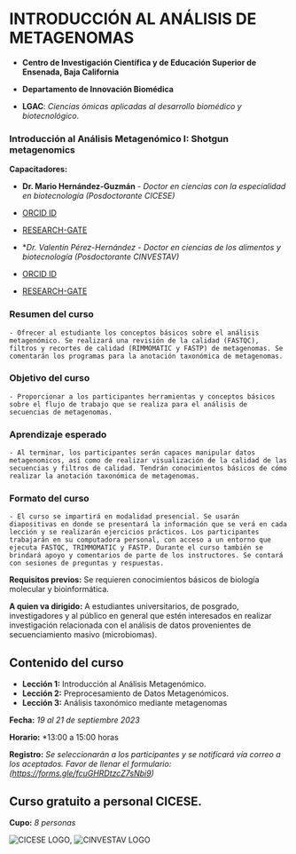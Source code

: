 
# INTRODUCCIÓN AL ANÁLISIS DE METAGENOMAS

- **Centro de Investigación Científica y de Educación Superior de Ensenada, Baja California**

- **Departamento de Innovación Biomédica**

- **LGAC**: _Ciencias ómicas aplicadas al desarrollo biomédico y biotecnológico_.


### **Introducción al Análisis Metagenómico I: Shotgun metagenomics**

**Capacitadores:**

- **Dr. Mario Hernández-Guzmán** - *Doctor en ciencias con la especialidad en biotecnología (Posdoctorante CICESE)*
- [ORCID ID](http://orcid.org/0000-0003-1420-6280)
- [RESEARCH-GATE](https://www.researchgate.net/profile/Mario-Hernandez-Guzman)


- **Dr. Valentín Pérez-Hernández* - *Doctor en ciencias de los alimentos y biotecnología (Posdoctorante CINVESTAV)*
- [ORCID ID](http://orcid.org/0000-0001-9907-1316)
- [RESEARCH-GATE](https://www.researchgate.net/profile/Valentin-Perez-Hernandez-2)


### Resumen del curso
	
	- Ofrecer al estudiante los conceptos básicos sobre el análisis metagenómico. Se realizará una revisión de la calidad (FASTQC), filtros y recortes de calidad (RIMMOMATIC y FASTP) de metagenomas. Se comentarán los programas para la anotación taxonómica de metagenomas. 
 


### Objetivo del curso
	
	- Proporcionar a los participantes herramientas y conceptos básicos sobre el flujo de trabajo que se realiza para el análisis de secuencias de metagenomas.


### Aprendizaje esperado

	- Al terminar, los participantes serán capaces manipular datos metagenomicos, así como de realizar visualización de la calidad de las secuencias y filtros de calidad. Tendrán conocimientos básicos de cómo realizar la anotación taxonómica de metagenomas.


### Formato del curso
	
	- El curso se impartirá en modalidad presencial. Se usarán diapositivas en donde se presentará la información que se verá en cada lección y se realizarán ejercicios prácticos. Los participantes trabajarán en su computadora personal, con acceso a un entorno que ejecuta FASTQC, TRIMMOMATIC y FASTP. Durante el curso también se brindará apoyo y comentarios de parte de los instructores. Se contará con sesiones de preguntas y respuestas.


**Requisitos previos:** Se requieren conocimientos básicos de biología molecular y bioinformática.


**A quien va dirigido:** A estudiantes universitarios, de posgrado, investigadores y al público en general que estén interesados en realizar investigación relacionada con el análisis de datos provenientes de secuenciamiento masivo (microbiomas).

## Contenido del curso

- **Lección 1:** Introducción al Análisis Metagenómico.
- **Lección 2:** Preprocesamiento de Datos Metagenómicos.
- **Lección 3:** Análisis taxonómico mediante metagenomas 

**Fecha:** *19 al 21 de septiembre 2023*
  
**Horario:** *13:00 a 15:00 horas
	
**Registro:** *Se seleccionarán a los participantes y se notificará vía correo a los aceptados. Favor de llenar el formulario: (https://forms.gle/fcuGHRDtzcZ7sNbi9)*

## Curso gratuito a personal CICESE.

**Cupo:** *8 personas*

![CICESE LOGO](https://www.cicese.edu.mx/assets/img/cicese.png), ![CINVESTAV LOGO](https://i0.wp.com/www.udual.org/principal/wp-content/uploads/2021/06/CINVESTAV.png?w=1200&ssl=1)
